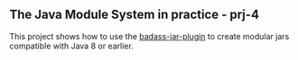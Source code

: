 ## The Java Module System in practice - prj-4

This project shows how to use the [badass-jar-plugin](https://github.com/beryx/badass-jar-plugin) to create modular jars compatible with Java 8 or earlier.

